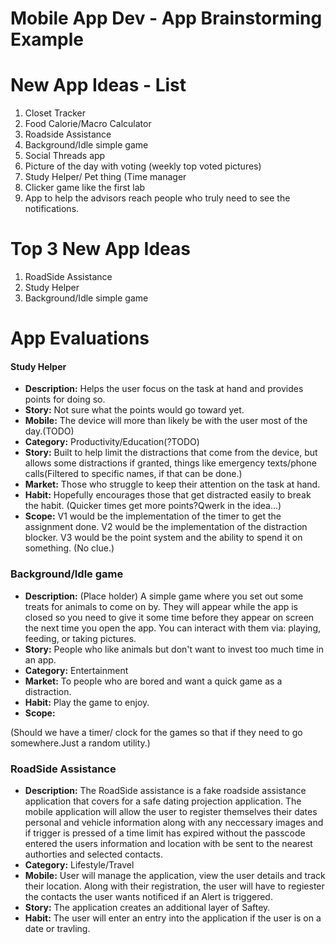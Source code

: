Mobile App Dev - App Brainstorming Example
===

New App Ideas - List
=

1. Closet Tracker
2. Food Calorie/Macro Calculator 
3. Roadside Assistance
4. Background/Idle simple game
5. Social Threads app 
6. Picture of the day with voting (weekly top voted pictures)
7. Study Helper/ Pet thing (Time manager
8. Clicker game like the first lab
9. App to help the advisors reach people who truly need to see the notifications.

Top 3 New App Ideas
=
1. RoadSide Assistance
2. Study Helper
3. Background/Idle simple game


App Evaluations
=


#### Study Helper

- **Description:** Helps the user focus on the task at hand and provides points for doing so. 
- **Story:** Not sure what the points would go toward yet.
- **Mobile:** The device will more than likely be with the user most of the day.(TODO)
- **Category:** Productivity/Education(?TODO)
- **Story:** Built to help limit the distractions that come from the device, but allows some distractions if granted, things like emergency texts/phone calls(Filtered to specific names, if that can be done.) 
- **Market:** Those who struggle to keep their attention on the task at hand.
- **Habit:** Hopefully encourages those that get distracted easily to break the habit. (Quicker times get more points?Qwerk in the idea...)
- **Scope:** V1 would be the implementation of the timer to get the assignment done. V2 would be the implementation of the distraction blocker. V3 would be the point system and the ability to spend it on something. (No clue.)

### Background/Idle game

- **Description:**  (Place holder) A simple game where you set out some treats for animals to come on by. They will appear while the app is closed so you need to give it some time before they appear on screen the next time you open the app. You can interact with them via: playing, feeding, or taking pictures.
- **Story:**  People who like animals but don't want to invest too much time in an app.
- **Category:** Entertainment
- **Market:** To people who are bored and want a quick game as a distraction. 
- **Habit:** Play the game to enjoy. 
- **Scope:**
 
 
 (Should we have a timer/ clock for the games so that if they need to go somewhere.Just a random utility.)
### RoadSide Assistance

   - **Description:** The RoadSide assistance is a fake roadside assistance application that covers for a safe dating projection application. The mobile application will allow the user to register themselves their dates personal and vehicle information along with any neccessary images and if trigger is pressed of a time limit has expired without the passcode entered the users information and location with be sent to the nearest authorties and selected contacts.
   - **Category:**  Lifestyle/Travel
   - **Mobile:** User will manage the application, view the user details and track their location. Along with their registration, the user will have to regiester the contacts the user wants notificed if an Alert is triggered. 
   - **Story:** The application creates an additional layer of Saftey. 
   - **Habit:** The user will enter an entry into the application if the user is on a date or travling. 
   

